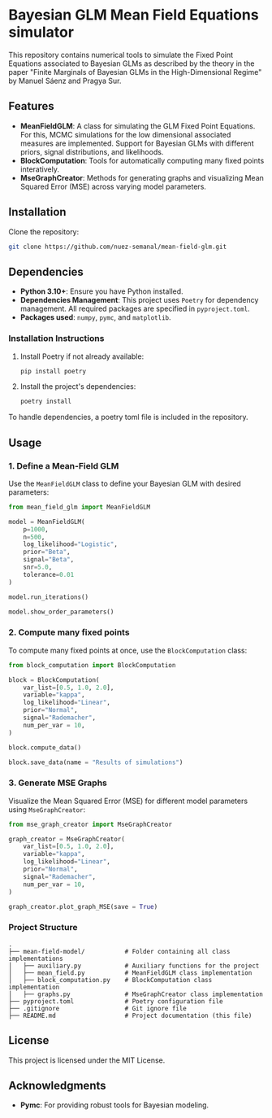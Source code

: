 # Bayesian GLM Mean Field Equations simulator

This repository contains numerical tools to simulate the Fixed Point Equations associated to Bayesian GLMs as described by the theory in the paper "Finite Marginals of Bayesian GLMs in the High-Dimensional Regime" by Manuel Sáenz and Pragya Sur.

## Features

- **MeanFieldGLM**: A class for simulating the GLM Fixed Point Equations. For this, MCMC simulations for the low dimensional associated measures are implemented. Support for Bayesian GLMs with different priors, signal distributions, and likelihoods.
- **BlockComputation**: Tools for automatically computing many fixed points interatively.
- **MseGraphCreator**: Methods for generating graphs and visualizing Mean Squared Error (MSE) across varying model parameters.

## Installation

Clone the repository:
   ```bash
   git clone https://github.com/nuez-semanal/mean-field-glm.git
   ```
## Dependencies

- **Python 3.10+**: Ensure you have Python installed.  
- **Dependencies Management**: This project uses `Poetry` for dependency management. All required packages are specified in `pyproject.toml`. 
- **Packages used**: `numpy`, `pymc`, and `matplotlib`.

### Installation Instructions

1. Install Poetry if not already available:
   ```bash
   pip install poetry
   ```
2. Install the project's dependencies:
   ```bash
   poetry install
   ```

To handle dependencies, a poetry toml file is included in the repository.

## Usage

### 1. Define a Mean-Field GLM
Use the `MeanFieldGLM` class to define your Bayesian GLM with desired parameters:

```python
from mean_field_glm import MeanFieldGLM

model = MeanFieldGLM(
    p=1000,
    n=500,
    log_likelihood="Logistic",
    prior="Beta",
    signal="Beta",
    snr=5.0,
    tolerance=0.01
)

model.run_iterations()

model.show_order_parameters()
```

### 2. Compute many fixed points

To compute many fixed points at once, use the `BlockComputation` class:

```python
from block_computation import BlockComputation

block = BlockComputation(
    var_list=[0.5, 1.0, 2.0],
    variable="kappa",
    log_likelihood="Linear",
    prior="Normal",
    signal="Rademacher",
    num_per_var = 10,
)

block.compute_data()

block.save_data(name = "Results of simulations")
```

### 3. Generate MSE Graphs
Visualize the Mean Squared Error (MSE) for different model parameters using `MseGraphCreator`:

```python
from mse_graph_creator import MseGraphCreator

graph_creator = MseGraphCreator(
    var_list=[0.5, 1.0, 2.0],
    variable="kappa",
    log_likelihood="Linear",
    prior="Normal",
    signal="Rademacher",
    num_per_var = 10,
)

graph_creator.plot_graph_MSE(save = True)
```

### Project Structure

```
.
├── mean-field-model/           # Folder containing all class implementations
│   ├── auxiliary.py            # Auxiliary functions for the project
│   ├── mean_field.py           # MeanFieldGLM class implementation
│   ├── block_computation.py    # BlockComputation class implementation
│   ├── graphs.py               # MseGraphCreator class implementation
├── pyproject.toml              # Poetry configuration file
├── .gitignore                  # Git ignore file
├── README.md                   # Project documentation (this file)
```

## License

This project is licensed under the MIT License. 

## Acknowledgments

- **Pymc**: For providing robust tools for Bayesian modeling.